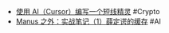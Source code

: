 - [使用 AI（Cursor）编写一个短线精灵](https://x.com/follow_clues/status/1948241890413076907) #Crypto
- [Manus 之外：实战笔记（1）薛定谔的缓存](https://mp.weixin.qq.com/s/A0D4wF1yv3nC3wye5Hcb4g) #AI